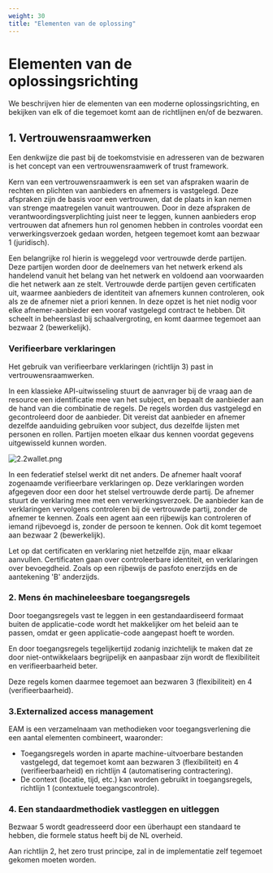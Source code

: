 ```yaml
---
weight: 30
title: "Elementen van de oplossing"
---
```


# Elementen van de oplossingsrichting

We beschrijven hier de elementen van een moderne oplossingsrichting, en bekijken van elk of die tegemoet komt aan
de richtlijnen en/of de bezwaren.

## 1. Vertrouwensraamwerken

Een denkwijze die past bij de toekomstvisie en adresseren van de bezwaren is het concept van een vertrouwensraamwerk of trust framework.

Kern van een vertrouwensraamwerk is een set van afspraken waarin de rechten en plichten van aanbieders en afnemers is vastgelegd. 
Deze afspraken zijn de basis voor een vertrouwen, dat de plaats in kan nemen van strenge maatregelen vanuit wantrouwen.
Door in deze afspraken de verantwoordingsverplichting juist neer te leggen, kunnen aanbieders erop vertrouwen dat afnemers hun
rol genomen hebben in controles voordat een verwerkingsverzoek gedaan worden, hetgeen tegemoet komt aan bezwaar 1 (juridisch).

Een belangrijke rol hierin is weggelegd voor vertrouwde derde partijen. Deze partijen worden door de deelnemers van het netwerk
erkend als handelend vanuit het belang van het netwerk en voldoend aan voorwaarden die het netwerk aan ze stelt. 
Vertrouwde derde partijen geven certificaten uit, waarmee aanbieders de identiteit van afnemers kunnen controleren,
ook als ze de afnemer niet a priori kennen. In deze opzet is het niet nodig voor elke afnemer-aanbieder een vooraf 
vastgelegd contract te hebben. Dit scheelt in beheerslast bij schaalvergroting, en komt daarmee tegemoet aan bezwaar 2 (bewerkelijk).

### Verifieerbare verklaringen

Het gebruik van verifieerbare verklaringen (richtlijn 3) past in vertrouwensraamwerken.

In een klassieke API-uitwisseling stuurt de aanvrager bij de vraag aan de resource een identificatie mee van het subject,
en bepaalt de aanbieder aan de hand van die combinatie de regels. De regels worden dus vastgelegd en gecontroleerd door de aanbieder.
Dit vereist dat aanbieder en afnemer dezelfde aanduiding gebruiken voor subject, dus dezelfde lijsten met personen en rollen.
Partijen moeten elkaar dus kennen voordat gegevens uitgewisseld kunnen worden.

![2.2wallet.png](/ftv/images/2.2verklaringen.png)

In een federatief stelsel werkt dit net anders. De afnemer haalt vooraf zogenaamde verifieerbare verklaringen op. 
Deze verklaringen worden afgegeven door een door het stelsel vertrouwde derde partij. De afnemer stuurt de verklaring
mee met een verwerkingsverzoek. De aanbieder kan de verklaringen vervolgens controleren bij de vertrouwde partij, 
zonder de afnemer te kennen. Zoals een agent aan een rijbewijs kan controleren of iemand rijbevoegd is, zonder
de persoon te kennen. Ook dit komt tegemoet aan bezwaar 2 (bewerkelijk). 

Let op dat certificaten en verklaring niet hetzelfde zijn, maar elkaar aanvullen. Certificaten gaan over controleerbare
identiteit, en verklaringen over bevoegdheid. Zoals op een rijbewijs de pasfoto enerzijds en de aantekening 'B' anderzijds.

### 2. Mens én machineleesbare toegangsregels

Door toegangsregels vast te leggen in een gestandaardiseerd formaat buiten de applicatie-code 
wordt het makkelijker om het beleid aan te passen, omdat er geen applicatie-code aangepast hoeft te worden.

En door toegangsregels tegelijkertijd zodanig inzichtelijk te maken dat ze door niet-ontwikkelaars begrijpelijk en aanpasbaar zijn
wordt de flexibiliteit en verifieerbaarheid beter.

Deze regels komen daarmee tegemoet aan bezwaren 3 (flexibiliteit) en 4 (verifieerbaarheid).

### 3.Externalized access management

EAM is een verzamelnaam van methodieken voor toegangsverlening die een aantal elementen combineert, waaronder:
- Toegangsregels worden in aparte machine-uitvoerbare bestanden vastgelegd, dat tegemoet komt aan bezwaren 3 (flexibiliteit) en 4 (verifieerbaarheid) en richtlijn 4 (automatisering contractering).
- De context (locatie, tijd, etc.) kan worden gebruikt in toegangsregels, richtlijn 1 (contextuele toegangscontrole).

### 4. Een standaardmethodiek vastleggen en uitleggen

Bezwaar 5 wordt geadresseerd door een überhaupt een standaard te hebben, die formele status heeft bij de NL overheid.

Aan richtlijn 2, het zero trust principe, zal in de implementatie zelf tegemoet gekomen moeten worden.